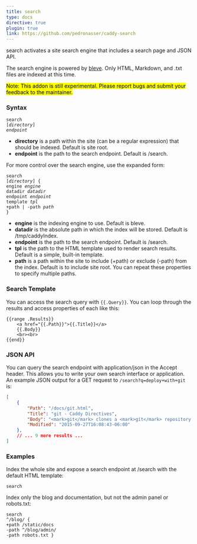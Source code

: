 ```yaml
---
title: search
type: docs
directive: true
plugin: true
link: https://github.com/pedronasser/caddy-search
---
```


search activates a site search engine that includes a search page and JSON API.

The search engine is powered by [bleve](http://blevesearch.com/). Only HTML, Markdown, and .txt files are indexed at this time.

<mark class="block">Note: This addon is still experimental. Please report bugs and submit your feedback to the maintainer.</mark>

### Syntax

<code class="block"><span class="hl-directive">search</span> <span class="hl-arg">[<i>directory</i>] <i>endpoint</i></span></code>

*   **directory** is a path within the site (can be a regular expression) that should be indexed. Default is site root.
*   **endpoint** is the path to the search endpoint. Default is /search.

For more control over the search engine, use the expanded form:

<code class="block"><span class="hl-directive">search</span> <span class="hl-arg">[<i>directory</i>]</span> {
	<span class="hl-subdirective">engine</span>        <i>engine</i>
	<span class="hl-subdirective">datadir</span>       <i>datadir</i>
	<span class="hl-subdirective">endpoint</span>      <i>endpoint</i>
	<span class="hl-subdirective">template</span>      <i>tpl</i>
	<span class="hl-subdirective">+path | -path</span> <i>path</i>
}</code>

*   **engine** is the indexing engine to use. Default is bleve.
*   **datadir** is the absolute path in which the index will be stored. Default is /tmp/caddyIndex.
*   **endpoint** is the path to the search endpoint. Default is /search.
*   **tpl** is the path to the HTML template used to render search results. Default is a simple, built-in template.
*   **path** is a path within the site to include (+path) or exclude (-path) from the index. Default is to include site root. You can repeat these properties to specify multiple paths.

### Search Template

You can access the search query with `{{.Query}}`. You can loop through the results and access properties of each like this:

```
{{range .Results}}
	<a href="{{.Path}}">{{.Title}}</a>
	{{.Body}}
	<br><br>
{{end}}
```

### JSON API

You can query the search endpoint with application/json in the Accept header. This allows you to write your own search interface or application. An example JSON output for a GET request to `/search?q=deploy+with+git` is:

```json
[
    {
        "Path": "/docs/git.html",
        "Title": "git - Caddy Directives",
        "Body": "<mark>git</mark> clones a <mark>git</mark> repository into the site. This makes it possible to <mark>deploy</mark> your site with a simple <mark>git</mark> push.\n\t\t\t\n\n\t\t\t\n\t\t\t\tThe <mark>git</mark> directive starts a service…",
        "Modified": "2015-09-27T16:08:43-06:00"
    },
    // ... 9 more results ...
]
```

### Examples

Index the whole site and expose a search endpoint at /search with the default HTML template:

<code class="block"><span class="hl-directive">search</span></code>

Index only the blog and documentation, but not the admin panel or robots.txt:

<code class="block"><span class="hl-directive">search</span> <span class="hl-arg">^/blog/</span> {
	<span class="hl-subdirective">+path</span> /static/docs
	<span class="hl-subdirective">-path</span> ^/blog/admin/
	<span class="hl-subdirective">-path</span> robots.txt
}</code>
